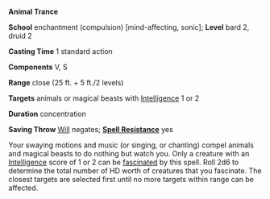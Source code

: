  **Animal Trance**

**School** enchantment (compulsion) [mind-affecting, sonic]; **Level** bard 2, druid 2

**Casting Time** 1 standard action

**Components** V, S

**Range** close (25 ft. + 5 ft./2 levels)

**Targets** animals or magical beasts with [Intelligence](../gettingStarted.md#_intelligence) 1 or 2

**Duration** concentration

**Saving Throw** [Will](../combat.md#_will) negates; **[Spell Resistance](../glossary.md#_spell-resistance)** yes

Your swaying motions and music (or singing, or chanting) compel animals and magical beasts to do nothing but watch you. Only a creature with an [Intelligence](../gettingStarted.md#_intelligence) score of 1 or 2 can be [fascinated](../glossary.md#_fascinated) by this spell. Roll 2d6 to determine the total number of HD worth of creatures that you fascinate. The closest targets are selected first until no more targets within range can be affected.

